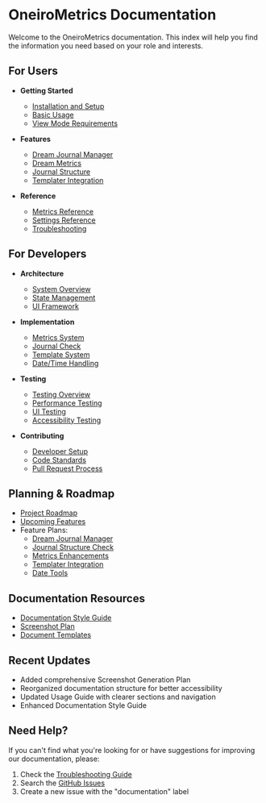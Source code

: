 # OneiroMetrics Documentation

Welcome to the OneiroMetrics documentation. This index will help you find the information you need based on your role and interests.

## For Users

- **Getting Started**
  - [Installation and Setup](user/guides/getting-started.md)
  - [Basic Usage](user/guides/usage.md)
  - [View Mode Requirements](user/guides/view-mode.md)

- **Features**
  - [Dream Journal Manager](user/guides/dream-journal.md)
  - [Dream Metrics](user/guides/metrics.md)
  - [Journal Structure](user/guides/journal-structure.md)
  - [Templater Integration](user/guides/templater.md)

- **Reference**
  - [Metrics Reference](user/reference/metrics.md)
  - [Settings Reference](user/reference/settings.md)
  - [Troubleshooting](user/reference/troubleshooting.md)

## For Developers

- **Architecture**
  - [System Overview](developer/architecture/overview.md)
  - [State Management](developer/architecture/state-management.md)
  - [UI Framework](developer/architecture/ui-framework.md)

- **Implementation**
  - [Metrics System](developer/implementation/metrics-system.md)
  - [Journal Check](developer/implementation/journal-check.md)
  - [Template System](developer/implementation/template-system.md)
  - [Date/Time Handling](developer/implementation/date-time.md)

- **Testing**
  - [Testing Overview](developer/testing/testing-overview.md)
  - [Performance Testing](developer/testing/performance-testing.md)
  - [UI Testing](developer/testing/ui-testing.md)
  - [Accessibility Testing](developer/testing/accessibility-testing.md)

- **Contributing**
  - [Developer Setup](developer/contributing/setup.md)
  - [Code Standards](developer/contributing/code-standards.md)
  - [Pull Request Process](developer/contributing/pull-requests.md)

## Planning & Roadmap

- [Project Roadmap](planning/roadmap.md)
- [Upcoming Features](planning/features/upcoming-features.md)
- Feature Plans:
  - [Dream Journal Manager](planning/features/dream-journal-manager.md)
  - [Journal Structure Check](planning/features/journal-structure-check.md)
  - [Metrics Enhancements](planning/features/metrics-enhancements.md)
  - [Templater Integration](planning/features/templater-integration.md)
  - [Date Tools](planning/features/date-tools.md)

## Documentation Resources

- [Documentation Style Guide](assets/templates/documentation-style-guide.md)
- [Screenshot Plan](planning/documentation/screenshot-plan.md)
- [Document Templates](assets/templates/)

## Recent Updates

- Added comprehensive Screenshot Generation Plan
- Reorganized documentation structure for better accessibility
- Updated Usage Guide with clearer sections and navigation
- Enhanced Documentation Style Guide

## Need Help?

If you can't find what you're looking for or have suggestions for improving our documentation, please:
1. Check the [Troubleshooting Guide](user/reference/troubleshooting.md)
2. Search the [GitHub Issues](https://github.com/banisterious/obsidian-oneirometrics/issues)
3. Create a new issue with the "documentation" label 
